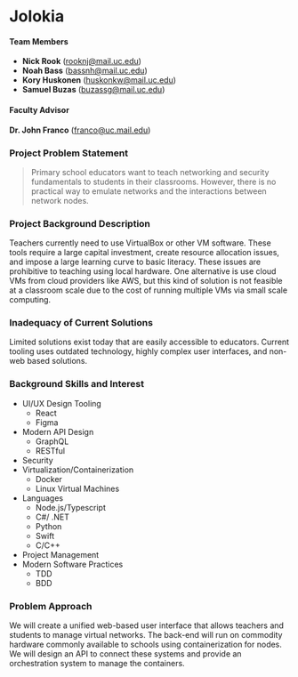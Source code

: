 # Jolokia

#### Team Members
- **Nick Rook** (rooknj@mail.uc.edu)
- **Noah Bass** (bassnh@mail.uc.edu)
- **Kory Huskonen** (huskonkw@mail.uc.edu)
- **Samuel Buzas** (buzassg@mail.uc.edu)

#### Faculty Advisor

**Dr. John Franco** (franco@uc.mail.edu)

### Project Problem Statement

> Primary school educators want to teach networking and security fundamentals to students in their classrooms. However, there is no practical way to emulate networks and the interactions between network nodes.

### Project Background Description

Teachers currently need to use VirtualBox or other VM software. These tools require a large capital investment, create resource allocation issues, and impose a large learning curve to basic literacy. These issues are prohibitive to teaching using local hardware. One alternative is use cloud VMs from cloud providers like AWS, but this kind of solution is not feasible at a classroom scale due to the cost of running multiple VMs via small scale computing. 


### Inadequacy of Current Solutions

Limited solutions exist today that are easily accessible to educators. Current tooling uses outdated technology, highly complex user interfaces, and non-web based solutions.

### Background Skills and Interest

- UI/UX Design Tooling
  - React
  - Figma
- Modern API Design
  - GraphQL 
  - RESTful
- Security
- Virtualization/Containerization
  - Docker
  - Linux Virtual Machines
- Languages
  - Node.js/Typescript
  - C#/ .NET
  - Python
  - Swift
  - C/C++
- Project Management
- Modern Software Practices
  - TDD
  - BDD


### Problem Approach

We will create a unified web-based user interface that allows teachers and students to manage virtual networks. The back-end will run on commodity hardware commonly available to schools using containerization for nodes. We will design an API to connect these systems and provide an orchestration system to manage the containers.


